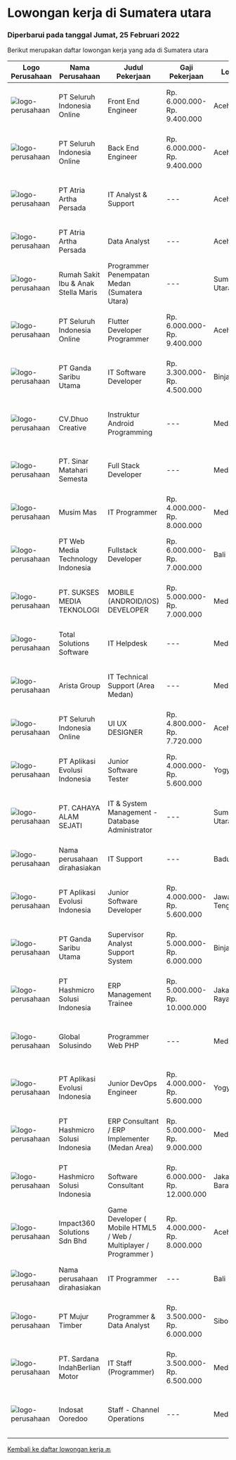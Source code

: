 
  # Lowongan kerja di Sumatera utara

  ### Diperbarui pada tanggal Jumat, 25 Februari 2022

  Berikut merupakan daftar lowongan kerja yang ada di Sumatera utara

  |Logo Perusahaan | Nama Perusahaan | Judul Pekerjaan | Gaji Pekerjaan | Lokasi | Deskripsi | Tanggal diunggah | Pranala |
  | -------------- | --------------- | --------------- | --------- | --------- | -------------- | ------- | ----------- |
  |![logo-perusahaan](https://image-service-cdn.seek.com.au/c768f0670f8f8212da7de609b6af9d0b2e5134cc/ee4dce1061f3f616224767ad58cb2fc751b8d2dc)|PT Seluruh Indonesia Online|Front End Engineer|Rp. 6.000.000-Rp. 9.400.000|Aceh|Front End Engineer1. Memiliki pengalaman dengan bahasa pemrograman atau framework Front End, terutama React.js 2. Memiliki keahilan dalam membangun...|Kamis, 24 Februari 2022|https://www.jobstreet.co.id/id/job/front-end-engineer-3784331?token=0~55ccaf3f-66f3-4abd-8546-5c48e819c489&sectionRank=1&jobId=jobstreet-id-job-3784331|
|![logo-perusahaan](https://image-service-cdn.seek.com.au/c768f0670f8f8212da7de609b6af9d0b2e5134cc/ee4dce1061f3f616224767ad58cb2fc751b8d2dc)|PT Seluruh Indonesia Online|Back End Engineer|Rp. 6.000.000-Rp. 9.400.000|Aceh|Back End Engineer1. Memiliki pengalaman dalam membangun RESTful APIs2. Menguasai bahasa pemrograman seperti PHP, terutama Framework Laravel3. Familiar...|Kamis, 24 Februari 2022|https://www.jobstreet.co.id/id/job/back-end-engineer-3784329?token=0~55ccaf3f-66f3-4abd-8546-5c48e819c489&sectionRank=2&jobId=jobstreet-id-job-3784329|
|![logo-perusahaan](https://image-service-cdn.seek.com.au/d06df2c3a126b32119a42065ab4ba8b82159e50a/ee4dce1061f3f616224767ad58cb2fc751b8d2dc)|PT Atria Artha Persada|IT Analyst & Support|---|Aceh|Uraian Pekerjaan : Memastikan proses aplikasi bisnis baru maupun existing dapat di implementasikan dengan baik pada suatu proyek dengan melakukan...|Senin, 21 Februari 2022|https://www.jobstreet.co.id/id/job/it-analyst-support-3798179?token=0~55ccaf3f-66f3-4abd-8546-5c48e819c489&sectionRank=3&jobId=jobstreet-id-job-3798179|
|![logo-perusahaan](https://image-service-cdn.seek.com.au/d06df2c3a126b32119a42065ab4ba8b82159e50a/ee4dce1061f3f616224767ad58cb2fc751b8d2dc)|PT Atria Artha Persada|Data Analyst|---|Aceh|Persyaratan : Usia minimal 22 tahun Pendidikan minimal S1/sederajat Diutamakan Pengalaman Minimal 1 Tahun Komunikatif, jujur dan bertanggung jawab...|Senin, 21 Februari 2022|https://www.jobstreet.co.id/id/job/data-analyst-3798176?token=0~55ccaf3f-66f3-4abd-8546-5c48e819c489&sectionRank=4&jobId=jobstreet-id-job-3798176|
|![logo-perusahaan](https://image-service-cdn.seek.com.au/28721c1ec6524aa5c6e2b125b2697cbdff6cd3b9/ee4dce1061f3f616224767ad58cb2fc751b8d2dc)|Rumah Sakit Ibu & Anak Stella Maris|Programmer Penempatan Medan (Sumatera Utara)|---|Sumatera Utara|Minimal pendidikan D3 (Diploma), D4 (Diploma), Sarjana (S1) Minimal pengalaman 1 tahun Menguasai Database MS.SQL, MySQL, Access dan Install Database...|Rabu, 23 Februari 2022|https://www.jobstreet.co.id/id/job/programmer-penempatan-medan-sumatera-utara-3801071?token=0~55ccaf3f-66f3-4abd-8546-5c48e819c489&sectionRank=5&jobId=jobstreet-id-job-3801071|
|![logo-perusahaan](https://image-service-cdn.seek.com.au/c768f0670f8f8212da7de609b6af9d0b2e5134cc/ee4dce1061f3f616224767ad58cb2fc751b8d2dc)|PT Seluruh Indonesia Online|Flutter Developer Programmer|Rp. 6.000.000-Rp. 9.400.000|Aceh|Flutter Developer1. Menguasai SDK Flutter dan bahasa Dart1. Familiar dengan RESTful APIs2. Pernah mempublish aplikasi pada Playstore atau Appstore...|Kamis, 24 Februari 2022|https://www.jobstreet.co.id/id/job/flutter-developer-programmer-3784325?token=0~55ccaf3f-66f3-4abd-8546-5c48e819c489&sectionRank=6&jobId=jobstreet-id-job-3784325|
|![logo-perusahaan](https://image-service-cdn.seek.com.au/c36b5f2c9dec6213a0ed124b78045751d3bf3671/ee4dce1061f3f616224767ad58cb2fc751b8d2dc)|PT Ganda Saribu Utama|IT Software Developer|Rp. 3.300.000-Rp. 4.500.000|Binjai|Kualifikasi : Usia Minimal 22 tahun dan maksimal 35 tahun Pendidikan minimal S1 Computer Science (IT) Memiliki pengalaman di bidang yang sama minimal...|Selasa, 22 Februari 2022|https://www.jobstreet.co.id/id/job/it-software-developer-3781153?token=0~55ccaf3f-66f3-4abd-8546-5c48e819c489&sectionRank=7&jobId=jobstreet-id-job-3781153|
|![logo-perusahaan](https://image-service-cdn.seek.com.au/e8a50fff58a9c1bddcfa0cb743657df045caaa14/ee4dce1061f3f616224767ad58cb2fc751b8d2dc)|CV.Dhuo Creative|Instruktur Android Programming|---|Medan|Kualifikasi : Pendidikan minimal SMA/SMK sederajat Memiliki pengalaman di bidang yang sama minimal 1 tahun Menguasai satu atau lebih bahasa...|Kamis, 24 Februari 2022|https://www.jobstreet.co.id/id/job/instruktur-android-programming-3802357?token=0~55ccaf3f-66f3-4abd-8546-5c48e819c489&sectionRank=8&jobId=jobstreet-id-job-3802357|
|![logo-perusahaan](https://us.123rf.com/450wm/pavelstasevich/pavelstasevich1811/pavelstasevich181101027/112815900-stock-vector-no-image-available-icon-flat-vector.jpg?ver=6)|PT. Sinar Matahari Semesta|Full Stack Developer|---|Medan|Usia maksimal 30 tahun Pendidikan minimal S1 TI Pengalaman minimal 2 tahun di bidang programmer Menguasai Backend seperti : ASP.Net Core / Node.JS /...|Rabu, 23 Februari 2022|https://www.jobstreet.co.id/id/job/full-stack-developer-3789959?token=0~55ccaf3f-66f3-4abd-8546-5c48e819c489&sectionRank=9&jobId=jobstreet-id-job-3789959|
|![logo-perusahaan](https://image-service-cdn.seek.com.au/68c0c4b523c472addb4e06dfd820174a474da9cd/ee4dce1061f3f616224767ad58cb2fc751b8d2dc)|Musim Mas|IT Programmer|Rp. 4.000.000-Rp. 8.000.000|Medan|Candidate must possess at least Diploma, Bachelor's Degree, Master's Degree/Post Graduate Degree in Computer Science/Information Technology or...|Jumat, 18 Februari 2022|https://www.jobstreet.co.id/id/job/it-programmer-3796054?token=0~55ccaf3f-66f3-4abd-8546-5c48e819c489&sectionRank=10&jobId=jobstreet-id-job-3796054|
|![logo-perusahaan](https://image-service-cdn.seek.com.au/fe6569d61098f35222743f282f496686f78aefd7/ee4dce1061f3f616224767ad58cb2fc751b8d2dc)|PT Web Media Technology Indonesia|Fullstack Developer|Rp. 6.000.000-Rp. 7.000.000|Bali|We are Niagahoster, a tech company based in Yogyakarta that provides web-hosting services. To make Niagahoster web and products are packed with...|Sabtu, 19 Februari 2022|https://www.jobstreet.co.id/id/job/fullstack-developer-3786309?token=0~55ccaf3f-66f3-4abd-8546-5c48e819c489&sectionRank=11&jobId=jobstreet-id-job-3786309|
|![logo-perusahaan](https://image-service-cdn.seek.com.au/84652f23dd34fbe109128be87ec08c1485fb72a5/ee4dce1061f3f616224767ad58cb2fc751b8d2dc)|PT. SUKSES MEDIA TEKNOLOGI|MOBILE (ANDROID/IOS) DEVELOPER|Rp. 5.000.000-Rp. 7.000.000|Medan|Job Descriptions: Responsible to designing, analyzing, and developing application system in (one of) Android / iOS environment to support our clients...|Rabu, 23 Februari 2022|https://www.jobstreet.co.id/id/job/mobile-android-ios-developer-3789367?token=0~55ccaf3f-66f3-4abd-8546-5c48e819c489&sectionRank=12&jobId=jobstreet-id-job-3789367|
|![logo-perusahaan](https://image-service-cdn.seek.com.au/a0b60e78d199895feb487c114037a5da0e249d5e/ee4dce1061f3f616224767ad58cb2fc751b8d2dc)|Total Solutions Software|IT Helpdesk|---|Medan|HELPDESK SUPPORTSyarat : Lulusan S1 atau sederajat jurusan IT. Mampu berkomunikasi dengan baik. Berkepribadian jujur. Bertanggung jawab. Menguasai...|Rabu, 16 Februari 2022|https://www.jobstreet.co.id/id/job/it-helpdesk-3792360?token=0~55ccaf3f-66f3-4abd-8546-5c48e819c489&sectionRank=13&jobId=jobstreet-id-job-3792360|
|![logo-perusahaan](https://image-service-cdn.seek.com.au/8afb4cd124960746aae3a3570ddc09f28aeeb59f/ee4dce1061f3f616224767ad58cb2fc751b8d2dc)|Arista Group|IT Technical Support (Area Medan)|---|Medan|Persyaratan: Pendidikan minimal D3/ S1 Teknik Informatika/ Management Informatika/IT dengan IPK minimal 3.00 Minimal memilki pengalaman selama 2 tahun...|Rabu, 16 Februari 2022|https://www.jobstreet.co.id/id/job/it-technical-support-area-medan-3792068?token=0~55ccaf3f-66f3-4abd-8546-5c48e819c489&sectionRank=14&jobId=jobstreet-id-job-3792068|
|![logo-perusahaan](https://image-service-cdn.seek.com.au/c768f0670f8f8212da7de609b6af9d0b2e5134cc/ee4dce1061f3f616224767ad58cb2fc751b8d2dc)|PT Seluruh Indonesia Online|UI UX DESIGNER|Rp. 4.800.000-Rp. 7.720.000|Aceh|# Memiliki pengalaman di atas# Penempatan di kota Medan# Interview di lakukan secara Online dan Offline# Harus melewati tahapan seleksi sesuai sop...|Kamis, 17 Februari 2022|https://www.jobstreet.co.id/id/job/ui-ux-designer-3782793?token=0~55ccaf3f-66f3-4abd-8546-5c48e819c489&sectionRank=15&jobId=jobstreet-id-job-3782793|
|![logo-perusahaan](https://image-service-cdn.seek.com.au/8a1bc4b6d87493a86f3053a990557345773404ef/ee4dce1061f3f616224767ad58cb2fc751b8d2dc)|PT Aplikasi Evolusi Indonesia|Junior Software Tester|Rp. 4.000.000-Rp. 5.600.000|Yogyakarta|What you will be doing (Roles and Responsibilities) Write test cases/documentations based on the requirement Perform test execution (manual) Track and...|Rabu, 16 Februari 2022|https://www.jobstreet.co.id/id/job/junior-software-tester-3792484?token=0~55ccaf3f-66f3-4abd-8546-5c48e819c489&sectionRank=16&jobId=jobstreet-id-job-3792484|
|![logo-perusahaan](https://image-service-cdn.seek.com.au/28f121b58c7151f24e045043db4eaf914f57a9cf/ee4dce1061f3f616224767ad58cb2fc751b8d2dc)|PT. CAHAYA ALAM SEJATI|IT & System Management  - Database Administrator|---|Sumatera Utara|Kualifikasi : Usia minimal 22 Tahun Pendidikan minimal S1 Jurusan Teknik Informatika Mampu mengoperasikan system ERP Mengerti bahasa pemrograman SQL...|Selasa, 15 Februari 2022|https://www.jobstreet.co.id/id/job/it-system-management-database-administrator-3791641?token=0~55ccaf3f-66f3-4abd-8546-5c48e819c489&sectionRank=17&jobId=jobstreet-id-job-3791641|
|![logo-perusahaan](https://us.123rf.com/450wm/pavelstasevich/pavelstasevich1811/pavelstasevich181101027/112815900-stock-vector-no-image-available-icon-flat-vector.jpg?ver=6)|Nama perusahaan dirahasiakan|IT Support|---|Badung|REQUIREMENTS : Age less thank 28 years old At least Diploma and/or Bachelor Degree of Information Technology Having same field experience at least 3...|Minggu, 13 Februari 2022|https://www.jobstreet.co.id/id/job/it-support-3789098?token=0~55ccaf3f-66f3-4abd-8546-5c48e819c489&sectionRank=18&jobId=jobstreet-id-job-3789098|
|![logo-perusahaan](https://image-service-cdn.seek.com.au/8a1bc4b6d87493a86f3053a990557345773404ef/ee4dce1061f3f616224767ad58cb2fc751b8d2dc)|PT Aplikasi Evolusi Indonesia|Junior Software Developer|Rp. 4.000.000-Rp. 5.600.000|Jawa Tengah|We're looking for Junior Software Developers to be part of our team. We will need your fresh experience to help us and your passion to learn new...|Rabu, 16 Februari 2022|https://www.jobstreet.co.id/id/job/junior-software-developer-3792374?token=0~55ccaf3f-66f3-4abd-8546-5c48e819c489&sectionRank=19&jobId=jobstreet-id-job-3792374|
|![logo-perusahaan](https://image-service-cdn.seek.com.au/c36b5f2c9dec6213a0ed124b78045751d3bf3671/ee4dce1061f3f616224767ad58cb2fc751b8d2dc)|PT Ganda Saribu Utama|Supervisor Analyst Support System|Rp. 5.000.000-Rp. 6.000.000|Binjai|Fungsi Utama : Membuat dan memastikan setiap laporan yang diaplikasikan di program ascend, WPS dan PPS sesuai dengan standar yang ditentukan...|Senin, 14 Februari 2022|https://www.jobstreet.co.id/id/job/supervisor-analyst-support-system-3789292?token=0~55ccaf3f-66f3-4abd-8546-5c48e819c489&sectionRank=20&jobId=jobstreet-id-job-3789292|
|![logo-perusahaan](https://image-service-cdn.seek.com.au/f6d60ad46f70dbd67cd5ea70ad66341689963cbd/ee4dce1061f3f616224767ad58cb2fc751b8d2dc)|PT Hashmicro Solusi Indonesia|ERP Management Trainee|Rp. 5.000.000-Rp. 10.000.000|Jakarta Raya|Have a knowledge about ERP SoftwareResponsibilities: Receive classroom instruction in subjects related (ERP Software) to their rotational experience....|Rabu, 16 Februari 2022|https://www.jobstreet.co.id/id/job/erp-management-trainee-3792403?token=0~55ccaf3f-66f3-4abd-8546-5c48e819c489&sectionRank=21&jobId=jobstreet-id-job-3792403|
|![logo-perusahaan](https://image-service-cdn.seek.com.au/c80745eebedeab591c20dbdf50354436d1bf70c7/ee4dce1061f3f616224767ad58cb2fc751b8d2dc)|Global Solusindo|Programmer Web PHP|---|Medan|Spesifikasi :- Usia max. 30 tahun- Mampu bekerja sama dalam team.- Mempunyai kendaraan sendiri.- Menguasai Pemrograman Web PHP, MySQL, CSS,...|Kamis, 17 Februari 2022|https://www.jobstreet.co.id/id/job/programmer-web-php-3790256?token=0~55ccaf3f-66f3-4abd-8546-5c48e819c489&sectionRank=22&jobId=jobstreet-id-job-3790256|
|![logo-perusahaan](https://image-service-cdn.seek.com.au/8a1bc4b6d87493a86f3053a990557345773404ef/ee4dce1061f3f616224767ad58cb2fc751b8d2dc)|PT Aplikasi Evolusi Indonesia|Junior DevOps Engineer|Rp. 4.000.000-Rp. 5.600.000|Yogyakarta|We're looking for Junior DevOps Engineer to be part of our team. We will need your fresh experience to help us and your passion to learn new...|Rabu, 16 Februari 2022|https://www.jobstreet.co.id/id/job/junior-devops-engineer-3792441?token=0~55ccaf3f-66f3-4abd-8546-5c48e819c489&sectionRank=23&jobId=jobstreet-id-job-3792441|
|![logo-perusahaan](https://image-service-cdn.seek.com.au/f6d60ad46f70dbd67cd5ea70ad66341689963cbd/ee4dce1061f3f616224767ad58cb2fc751b8d2dc)|PT Hashmicro Solusi Indonesia|ERP Consultant / ERP Implementer (Medan Area)|Rp. 5.000.000-Rp. 9.000.000|Medan|*Fill this form to start our recruitment...|Rabu, 16 Februari 2022|https://www.jobstreet.co.id/id/job/erp-consultant-erp-implementer-medan-area-3793320?token=0~55ccaf3f-66f3-4abd-8546-5c48e819c489&sectionRank=24&jobId=jobstreet-id-job-3793320|
|![logo-perusahaan](https://image-service-cdn.seek.com.au/f6d60ad46f70dbd67cd5ea70ad66341689963cbd/ee4dce1061f3f616224767ad58cb2fc751b8d2dc)|PT Hashmicro Solusi Indonesia|Software Consultant|Rp. 6.000.000-Rp. 12.000.000|Jakarta Barat|Please access this link and fill the Job Application Form:https://jobportal.hashmicro.com/jobs/detail/erp-consultant-22Responsibilities: Manage and...|Rabu, 16 Februari 2022|https://www.jobstreet.co.id/id/job/software-consultant-3792410?token=0~55ccaf3f-66f3-4abd-8546-5c48e819c489&sectionRank=25&jobId=jobstreet-id-job-3792410|
|![logo-perusahaan](https://image-service-cdn.seek.com.au/06b729438205195a03d4bcec08ce1ddd5d9c1576/ee4dce1061f3f616224767ad58cb2fc751b8d2dc)|Impact360 Solutions Sdn Bhd|Game Developer ( Mobile HTML5 / Web / Multiplayer / Programmer )|Rp. 4.000.000-Rp. 8.000.000|Aceh|We are hiring remote HTML5 game developers from all parts of Indonesia. If you have real experience building HTML5 games or applications, you're...|Sabtu, 19 Februari 2022|https://www.jobstreet.co.id/id/job/game-developer-mobile-html5-web-multiplayer-programmer-4838605/origin/my?token=0~55ccaf3f-66f3-4abd-8546-5c48e819c489&sectionRank=26&jobId=jobstreet-my-job-4838605|
|![logo-perusahaan](https://us.123rf.com/450wm/pavelstasevich/pavelstasevich1811/pavelstasevich181101027/112815900-stock-vector-no-image-available-icon-flat-vector.jpg?ver=6)|Nama perusahaan dirahasiakan|IT Programmer|---|Bali|Pendidikan minimal S1 segala jurusan Minimal memiliki 2 tahun pengalaman kerja di bidang yang sama Memiliki pengetahuan mengenai PHP dan bahasa...|Jumat, 11 Februari 2022|https://www.jobstreet.co.id/id/job/it-programmer-3776288?token=0~55ccaf3f-66f3-4abd-8546-5c48e819c489&sectionRank=27&jobId=jobstreet-id-job-3776288|
|![logo-perusahaan](https://image-service-cdn.seek.com.au/61037cd065b42505831b8479f8d007be842cd520/ee4dce1061f3f616224767ad58cb2fc751b8d2dc)|PT Mujur Timber|Programmer & Data Analyst|Rp. 3.500.000-Rp. 6.000.000|Sibolga|Deskripsi Pekerjaan Interpret data, analyze results using statistical techniques and provide ongoing reports Develop and implement databases, data...|Jumat, 11 Februari 2022|https://www.jobstreet.co.id/id/job/programmer-data-analyst-3771726?token=0~55ccaf3f-66f3-4abd-8546-5c48e819c489&sectionRank=28&jobId=jobstreet-id-job-3771726|
|![logo-perusahaan](https://image-service-cdn.seek.com.au/375518b4ba0ddeb5ef6729d3301cf654c9c14817/ee4dce1061f3f616224767ad58cb2fc751b8d2dc)|PT. Sardana IndahBerlian Motor|IT Staff (Programmer)|Rp. 3.500.000-Rp. 6.500.000|Medan|Tanggung Jawab : Melakukan pengembangan dan implementasi sistem aplikasi dalam mendukung operasional bisnis perusahaan. Melakukan troubleshoot...|Sabtu, 05 Februari 2022|https://www.jobstreet.co.id/id/job/it-staff-programmer-3780721?token=0~55ccaf3f-66f3-4abd-8546-5c48e819c489&sectionRank=29&jobId=jobstreet-id-job-3780721|
|![logo-perusahaan](https://image-service-cdn.seek.com.au/a81edaf89e1983b49eca94df6c2c318a76f28f3e/ee4dce1061f3f616224767ad58cb2fc751b8d2dc)|Indosat Ooredoo|Staff - Channel Operations|---|Medan|JOB SUMMARY Delivering and monitoring Program to MPC Responsible of weekly allocation and distribution to all cluster in Region Monitoring &amp;...|Minggu, 06 Februari 2022|https://www.jobstreet.co.id/id/job/staff-channel-operations-3780936?token=0~55ccaf3f-66f3-4abd-8546-5c48e819c489&sectionRank=30&jobId=jobstreet-id-job-3780936|


  [Kembali ke daftar lowongan kerja 🔙](../README.md#daftar-lowongan-kerja)
  